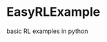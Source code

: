 # EasyRLExample
basic RL examples in python

<!-- ## agent
|| model-free      | model-based |
| ----------- | ----------- | ----------- |
|value|||
|policy||| -->

<!-- ### Sarsa和Q学习的区别
Q学习并不需要知道下一时刻的动作，默认采取使Q取最大值的动作<br>
Sarsa下一时刻的动作是需要通过行为策略选取的，是下一个步骤一定会执行的动作 -->

<!-- ### 价值函数
|公式|意义|
| ----------- | ----------- |
|无偏差，方差大|
|$\sum_{t=0}^{\infty}\Upsilon_t$|轨迹的总回报|
|$\sum_{t_`=t}^{\infty}\Upsilon_{t^`}$|动作后的回报|
|$\sum_{t_`=t}^{\infty}\Upsilon_{t^`}-b(s_t)$|baseline added|
|有偏差，方差小|
|$Q^{\pi}(s_t,a_t)$|状态动作价值函数|
|$A^{\pi}(s_t,a_t)$|优势函数|
|$r_t+V_{\pi}(s_{t+1})-V_{\pi}(s_t)$|TD-error| -->